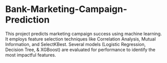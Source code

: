 # Bank-Marketing-Campaign-Prediction
This project predicts marketing campaign success using machine learning. It employs feature selection techniques like Correlation Analysis, Mutual Information, and SelectKBest. Several models (Logistic Regression, Decision Tree, &amp; XGBoost) are evaluated for performance to identify the most impactful features.
